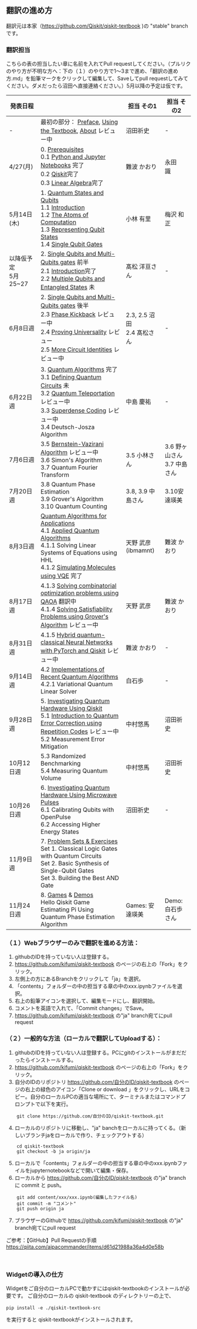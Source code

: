 ## 翻訳の進め方

翻訳元は本家（https://github.com/Qiskit/qiskit-textbook )の "stable" branchです。

### 翻訳担当
こちらの表の担当したい章に名前を入れてPull requestしてください。（プルリクのやり方が不明な方へ：下の（１）のやり方で1〜3まで進め、「翻訳の進め方.md」を鉛筆マークをクリックして編集して、Saveしてpull requestしてみてください。ダメだったら沼田へ直接連絡ください。）5月以降の予定は仮です。

|発表日程|  |担当 その1 |担当 その2  |
|---|---|---|---|
|-|最初の部分： [Preface](https://github.com/kifumi/qiskit-textbook/blob/ja/content/preface.md), [Using the Textbook](https://github.com/kifumi/qiskit-textbook/blob/ja/content/using-the-textbook.ipynb), [About](https://github.com/kifumi/qiskit-textbook/blob/ja/content/about.ipynb) レビュー中  |沼田祈史|-|
|4/27(月)|0. [Prerequisites](https://github.com/kifumi/qiskit-textbook/tree/ja/content/ch-prerequisites) <br/>     0.1 [Python and Jupyter Notebooks](https://github.com/kifumi/qiskit-textbook/blob/ja/content/ch-prerequisites/python-and-jupyter-notebooks.ipynb) 完了<br/>0.2 [Qiskit](https://github.com/kifumi/qiskit-textbook/blob/ja/content/ch-prerequisites/qiskit.ipynb)完了<br/>0.3 [Linear Algebra](https://github.com/kifumi/qiskit-textbook/blob/ja/content/ch-prerequisites/linear_algebra.ipynb)完了| 難波 かおり | 永田　識 |
  |5月14日(木)|1. [Quantum States and Qubits](https://github.com/kifumi/qiskit-textbook/tree/ja/content/ch-states)  <br/> 1.1 [Introduction](https://github.com/kifumi/qiskit-textbook/blob/ja/content/ch-states/introduction.ipynb)  <br/> 1.2 [The Atoms of Computation](https://github.com/kifumi/qiskit-textbook/blob/ja/content/ch-states/atoms-computation.ipynb) <br/> 1.3 [Representing Qubit States](https://github.com/kifumi/qiskit-textbook/blob/ja/content/ch-states/representing-qubit-states.ipynb) <br/> 1.4 [Single Qubit Gates](https://github.com/kifumi/qiskit-textbook/blob/ja/content/ch-states/single-qubit-gates.ipynb)   | 小林 有里 | 梅沢 和正 |
|以降仮予定<br/>5月25~27 |2. [Single Qubits and Multi-Qubits gates](https://github.com/kifumi/qiskit-textbook/tree/ja/content/ch-gates) 前半 <br/> 2.1 [Introduction](https://github.com/kifumi/qiskit-textbook/blob/ja/content/ch-gates/introduction.ipynb)完了<br/> 2.2 [Multiple Qubits and Entangled States](https://github.com/kifumi/qiskit-textbook/blob/ja/content/ch-gates/multiple-qubits-entangled-states.ipynb) 未<br/>    |髙松 洋亘さん |  -|
|6月8日週|2. [Single Qubits and Multi-Qubits gates](https://github.com/kifumi/qiskit-textbook/tree/ja/content/ch-gates) 後半 <br/>2.3 [Phase Kickback](https://github.com/kifumi/qiskit-textbook/blob/ja/content/ch-gates/phase-kickback.ipynb) レビュー中 <br/> 2.4 [Proving Universality](https://github.com/kifumi/qiskit-textbook/blob/ja/content/ch-gates/proving-universality.ipynb) レビュー<br/> 2.5 [More Circuit Identities](https://github.com/kifumi/qiskit-textbook/blob/ja/content/ch-gates/more-circuit-identities.ipynb) レビュー中<br/>|2.3, 2.5 沼田<br/>2.4 髙松さん|-|
|6月22日週|3. [Quantum Algorithms](https://github.com/kifumi/qiskit-textbook/blob/ja/content/ch-algorithms/index.md) 完了  <br/> 3.1 [Defining Quantum Circuits](https://github.com/kifumi/qiskit-textbook/blob/ja/content/ch-algorithms/defining-quantum-circuits.ipynb) 未 <br/>3.2 [Quantum Teleportation](https://github.com/kifumi/qiskit-textbook/blob/ja/content/ch-algorithms/teleportation.ipynb) レビュー中 <br/>3.3 [Superdense Coding](https://github.com/kifumi/qiskit-textbook/blob/ja/content/ch-algorithms/superdense-coding.ipynb) レビュー中 <br/>3.4 Deutsch-Josza Algorithm  | 中島 慶祐 | -|
|7月6日週|3.5 [Bernstein-Vazirani Algorithm](https://github.com/kifumi/qiskit-textbook/blob/ja/content/ch-algorithms/bernstein-vazirani.ipynb) レビュー中 <br/>3.6 Simon's Algorithm <br/>3.7 Quantum Fourier Transform | 3.5 小林さん|3.6 野ヶ山さん<br/>3.7 中島さん|
|7月20日週| 3.8 Quantum Phase Estimation <br/>3.9 Grover's Algorithm <br/>3.10 Quantum Counting <br/> |3.8, 3.9 中島さん|3.10安達瑛美|
|8月3日週|[Quantum Algorithms for Applications](https://github.com/kifumi/qiskit-textbook/blob/ja/content/ch-applications/algs_for_apps_index.md)</br>4.1 [Applied Quantum Algorithms](https://github.com/kifumi/qiskit-textbook/blob/ja/content/ch-applications/apps_index.md)<br/>4.1.1 Solving Linear Systems of Equations using HHL <br/>4.1.2 [Simulating Molecules using VQE](https://github.com/kifumi/qiskit-textbook/blob/ja/content/ch-applications/vqe-molecules.ipynb) 完了<br/>| 天野 武彦(ibmamnt) | 難波 かおり |
|8月17日週|4.1.3 [Solving combinatorial optimization problems using QAOA](https://github.com/kifumi/qiskit-textbook/blob/ja/content/ch-applications/qaoa.ipynb) 翻訳中 <br/>4.1.4 [Solving Satisfiability Problems using Grover's Algorithm](https://github.com/kifumi/qiskit-textbook/blob/ja/content/ch-applications/satisfiability-grover.ipynb) レビュー中 <br/>|天野 武彦|難波 かおり|
|8月31日週|4.1.5 [Hybrid quantum-classical Neural Networks with PyTorch and Qiskit](https://github.com/kifumi/qiskit-textbook/blob/ja/content/ch-machine-learning/machine-learning-qiskit-pytorch.ipynb) レビュー中 <br/>|難波 かおり|-|
|9月14日週|4.2 [Implementations of Recent Quantum Algorithms](https://github.com/kifumi/qiskit-textbook/blob/ja/content/ch-applications/imp_index.md) <br/>4.2.1 Variational Quantum Linear Solver|白石歩|-|
|9月28日週|5. [Investigating Quantum Hardware Using Qiskit](https://github.com/kifumi/qiskit-textbook/blob/ja/content/ch-quantum-hardware/index-circuits.md)<br/> 5.1 [Introduction to Quantum Error Correction using Repetition Codes](https://github.com/kifumi/qiskit-textbook/blob/ja/content/ch-quantum-hardware/error-correction-repetition-code.ipynb) レビュー中 <br/>5.2 Measurement Error Mitigation <br/> | 中村悠馬 |沼田祈史|
|10月12日週|5.3 Randomized Benchmarking <br/>5.4 Measuring Quantum Volume <br/>  |中村悠馬 |沼田祈史|
|10月26日週|6. [Investigating Quantum Hardware Using Microwave Pulses](https://github.com/kifumi/qiskit-textbook/tree/ja/content/ch-quantum-hardware)<br/>6.1 Calibrating Qubits with OpenPulse <br/>6.2 Accessing Higher Energy States  <br/>   | 沼田祈史 | - |
|11月9日週|7. [Problem Sets & Exercises](https://github.com/kifumi/qiskit-textbook/tree/ja/content/ch-ex)<br/>Set 1. Classical Logic Gates with Quantum Circuits <br/>Set 2. Basic Synthesis of Single-Qubit Gates <br/>Set 3. Building the Best AND Gate|||
|11月24日週|8. [Games](https://github.com/kifumi/qiskit-textbook/blob/ja/content/ch-ex/hello-qiskit.ipynb) & [Demos](https://github.com/kifumi/qiskit-textbook/tree/ja/content/ch-demos)<br/> Hello Qiskit Game <br/>Estimating Pi Using Quantum Phase Estimation Algorithm|Games: 安達瑛美 | Demo:白石歩さん|



### （１）Webブラウザーのみで翻訳を進める方法：
1. githubのIDを持っていない人は登録する。
2. https://github.com/kifumi/qiskit-textbook のページの右上の「Fork」をクリック。
3. 左側上の方にあるBranchをクリックして「ja」を選択。
4. 「contents」フォルダーの中の担当する章の中のxxx.ipynbファイルを選択。
5. 右上の鉛筆アイコンを選択して、編集モードにし、翻訳開始。
6. コメントを英語で入れて、「Commit changes」でSave。
7. https://github.com/kifumi/qiskit-textbook の"ja" branch宛てにpull request

### （２）一般的な方法（ローカルで翻訳してUploadする）：
1. githubのIDを持っていない人は登録する。PCにgitのインストールがまだだったらインストールする。
2. https://github.com/kifumi/qiskit-textbook のページの右上の「Fork」をクリック。
3. 自分のIDのリポジトリ https://github.com/自分のID/qiskit-textbook のページの右上の緑色のアイコン「Clone or download 」をクリックし、URLをコピー。自分のローカルPCの適当な場所にて、ターミナルまたはコマンドプロンプトで以下を実行。
```
    git clone https://github.com/自分のID/qiskit-textbook.git
```

4. ローカルのリポジトリに移動し、"ja" banchをローカルに持ってくる。（新しいブランチjaをローカルで作り、チェックアウトする）
```
    cd qiskit-textbook
    git checkout -b ja origin/ja
```

5. ローカルで「contents」フォルダーの中の担当する章の中のxxx.ipynbファイルをjupyternotebookなどで開いて編集・保存。
6. ローカルから https://github.com/自分のID/qiskit-textbook  の"ja" branch に commit と push。
```
    git add content/xxx/xxx.ipynb(編集したファイル名)
    git commit -m "コメント"
    git push origin ja
```
7. ブラウザーのGithubで https://github.com/kifumi/qiskit-textbook の"ja" branch宛てにpull request

ご参考：【GitHub】Pull Requestの手順 https://qiita.com/aipacommander/items/d61d21988a36a4d0e58b

<br/>

### Widgetの導入の仕方
Widgetをご自分のローカルPCで動かすにはqiskit-textbookのインストールが必要です。
ご自分のローカルの qiskit-textbook のディレクトリーの上で、
```
pip install -e ./qiskit-textbook-src　
```
を実行すると qiskit-textbookがインストールされます。
